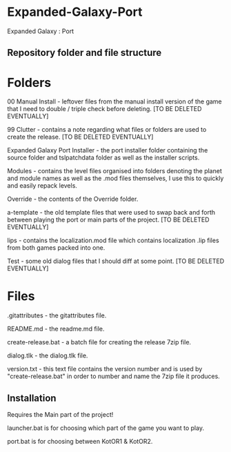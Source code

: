 # Expanded-Galaxy-Port
Expanded Galaxy : Port

## Repository folder and file structure
# Folders
00 Manual Install - leftover files from the manual install version of the game that I need to double / triple check before deleting. [TO BE DELETED EVENTUALLY]

99 Clutter - contains a note regarding what files or folders are used to create the release. [TO BE DELETED EVENTUALLY]

Expanded Galaxy Port Installer - the port installer folder containing the source folder and tslpatchdata folder as well as the installer scripts.

Modules - contains the level files organised into folders denoting the planet and module names as well as the .mod files themselves, I use this to quickly and easily repack levels.

Override - the contents of the Override folder.

a-template - the old template files that were used to swap back and forth between playing the port or main parts of the project. [TO BE DELETED EVENTUALLY]

lips - contains the localization.mod file which contains localization .lip files from both games packed into one.

Test - some old dialog files that I should diff at some point. [TO BE DELETED EVENTUALLY]

# Files

.gitattributes - the gitattributes file.

README.md - the readme.md file.

create-release.bat - a batch file for creating the release 7zip file.

dialog.tlk - the dialog.tlk file.

version.txt - this text file contains the version number and is used by "create-release.bat" in order to number and name the 7zip file it produces.

## Installation

Requires the Main part of the project!

launcher.bat is for choosing which part of the game you want to play.

port.bat is for choosing between KotOR1 & KotOR2.

